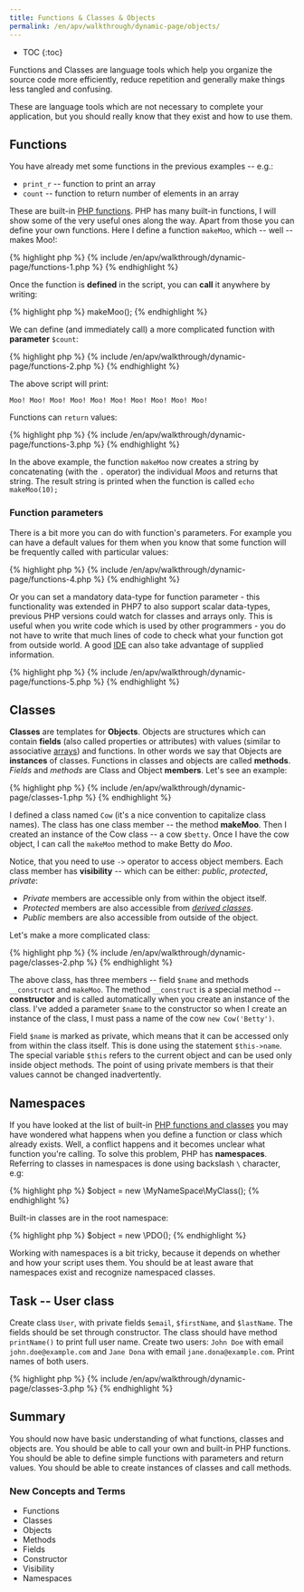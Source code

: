 ```yaml
---
title: Functions & Classes & Objects
permalink: /en/apv/walkthrough/dynamic-page/objects/
---
```


* TOC
{:toc}

Functions and Classes are language tools which help you organize the
source code more efficiently, reduce repetition and generally make things
less tangled and confusing.

These are language tools which are not necessary to complete your application,
but you should really know that they exist and how to use them.

## Functions
You have already met some functions in the previous examples -- e.g.:

- `print_r` -- function to print an array
- `count` -- function to return number of elements in an array

These are built-in [PHP functions](http://php.net/manual/en/funcref.php). PHP has many built-in functions, I will
show some of the very useful ones along the way. Apart from those
you can define your own functions. Here I define a function `makeMoo`,
which -- well -- makes Moo!:

{% highlight php %}
{% include /en/apv/walkthrough/dynamic-page/functions-1.php %}
{% endhighlight %}

Once the function is **defined** in the script, you can **call** it anywhere by writing:

{% highlight php %}
makeMoo();
{% endhighlight %}

We can define (and immediately call) a more complicated function
with **parameter** `$count`:

{% highlight php %}
{% include /en/apv/walkthrough/dynamic-page/functions-2.php %}
{% endhighlight %}

The above script will print:

    Moo! Moo! Moo! Moo! Moo! Moo! Moo! Moo! Moo! Moo!

Functions can `return` values:

{% highlight php %}
{% include /en/apv/walkthrough/dynamic-page/functions-3.php %}
{% endhighlight %}

In the above example, the function `makeMoo` now creates a string by
concatenating (with the `.` operator) the individual *Moo*s and returns
that string. The result string is printed when the function is called `echo makeMoo(10);`

### Function parameters
There is a bit more you can do with function's parameters. For example you can have a default
values for them when you know that some function will be frequently called with particular values:

{% highlight php %}
{% include /en/apv/walkthrough/dynamic-page/functions-4.php %}
{% endhighlight %}

Or you can set a mandatory data-type for function parameter - this functionality was extended in PHP7
to also support scalar data-types, previous PHP versions could watch for classes and arrays only.
This is useful when you write code which is used by other programmers - you do not have to write that much lines of
code to check what your function got from outside world. A good [IDE](todo) can also take advantage of supplied information.

{% highlight php %}
{% include /en/apv/walkthrough/dynamic-page/functions-5.php %}
{% endhighlight %}

## Classes
**Classes** are templates for **Objects**. Objects are structures which can contain
**fields** (also called properties or attributes) with values (similar to associative
[arrays](/en/apv/walkthrough/dynamic-page/array/)) and functions. In other words we 
say that Objects are **instances** of
classes. Functions in classes and objects are called **methods**.
*Fields* and *methods* are Class and Object **members**. Let's see an example:

{% highlight php %}
{% include /en/apv/walkthrough/dynamic-page/classes-1.php %}
{% endhighlight %}

I defined a class named `Cow` (it's a nice convention to capitalize class names). The
class has one class member -- the method **makeMoo**. Then I created an instance of
the Cow class -- a cow `$betty`. Once I have the cow object, I can call the `makeMoo`
method to make Betty do *Moo*.

Notice, that you need to use `->` operator to access object members. Each class member
has **visibility** -- which can be either: *public*, *protected*, *private*:

- *Private* members are accessible only from within the object itself.
- *Protected* members are also accessible from 
[*derived classes*](https://en.wikipedia.org/wiki/Inheritance_(object-oriented_programming)).
- *Public* members are also accessible from outside of the object.

Let's make a more complicated class:

{% highlight php %}
{% include /en/apv/walkthrough/dynamic-page/classes-2.php %}
{% endhighlight %}

The above class, has three members -- field `$name` and methods
`__construct` and `makeMoo`. The method `__construct` is a special method --
**constructor** and is called automatically when you create an instance of the
class. I've added a parameter `$name` to the constructor so when I create an
instance of the class, I must pass a name of the cow `new Cow('Betty')`.

Field `$name` is marked as private, which means that it can be accessed only from
within the class itself. This is done using the statement `$this->name`.
The special variable `$this` refers to the current object and can be used only
inside object methods. The point of using private members is that their values
cannot be changed inadvertently.

## Namespaces
If you have looked at the list of built-in [PHP functions and classes](http://php.net/manual/en/funcref.php) 
you may have wondered
what happens when you define a function or class which already exists. Well, a
conflict happens and it becomes unclear what function you're calling. To solve this problem, PHP has
**namespaces**. Referring to classes in namespaces is done using backslash `\` character, e.g:

{% highlight php %}
$object = new \MyNameSpace\MyClass();
{% endhighlight %}

Built-in classes are in the root namespace:

{% highlight php %}
$object = new \PDO();
{% endhighlight %}

Working with namespaces is a bit tricky, because it depends on whether and how your script
uses them. You should be at least aware that namespaces exist and recognize namespaced classes.

## Task -- User class
Create class `User`, with private fields `$email`, `$firstName`, and `$lastName`. The
fields should be set through constructor. The class should have method `printName()` to
print full user name. Create two users: `John Doe` with email `john.doe@example.com` and
`Jane Dona` with email `jane.dona@example.com`. Print names of both users.

{% highlight php %}
{% include /en/apv/walkthrough/dynamic-page/classes-3.php %}
{% endhighlight %}

## Summary
You should now have basic understanding of what functions, classes and objects are.
You should be able to call your own and built-in PHP functions. You should be able
to define simple functions with parameters and return values. You should be able
to create instances of classes and call methods.

### New Concepts and Terms
- Functions
- Classes
- Objects
- Methods
- Fields
- Constructor
- Visibility
- Namespaces

